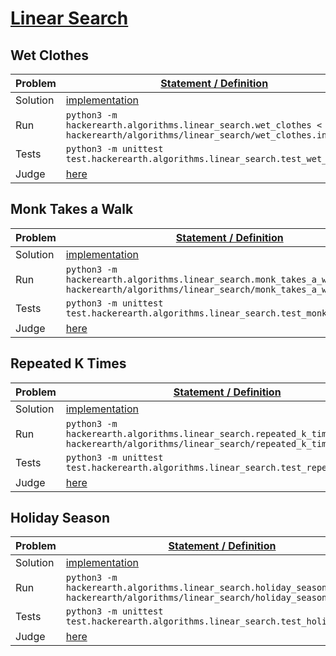 # [Linear Search](https://www.hackerearth.com/practice/algorithms/searching/linear-search/practice-problems)
## Wet Clothes
|Problem|[Statement / Definition](https://www.hackerearth.com/practice/algorithms/searching/linear-search/practice-problems/algorithm/wet-clothes-625348cf/description)|
|---|---|
|Solution|[implementation](wet_clothes.py#L10-L22) |
|Run|`python3 -m hackerearth.algorithms.linear_search.wet_clothes < hackerearth/algorithms/linear_search/wet_clothes.in`|
|Tests|`python3 -m unittest test.hackerearth.algorithms.linear_search.test_wet_clothes`|
|Judge| [here](https://www.hackerearth.com/submission/36088225/)

## Monk Takes a Walk
|Problem|[Statement / Definition](https://www.hackerearth.com/practice/algorithms/searching/linear-search/practice-problems/algorithm/monk-takes-a-walk/description)|
|---|---|
|Solution|[implementation](monk_takes_a_walk.py#L1-L10) |
|Run|`python3 -m hackerearth.algorithms.linear_search.monk_takes_a_walk < hackerearth/algorithms/linear_search/monk_takes_a_walk.in`|
|Tests|`python3 -m unittest test.hackerearth.algorithms.linear_search.test_monk_takes_a_walk`|
|Judge| [here](https://www.hackerearth.com/submission/39195835/)

## Repeated K Times
|Problem|[Statement / Definition](https://www.hackerearth.com/practice/algorithms/searching/linear-search/practice-problems/algorithm/repeated-k-times)|
|---|---|
|Solution|[implementation](repeated_k_times.py#L1-L19) |
|Run|`python3 -m hackerearth.algorithms.linear_search.repeated_k_times < hackerearth/algorithms/linear_search/repeated_k_times.in`|
|Tests|`python3 -m unittest test.hackerearth.algorithms.linear_search.test_repeated_k_times`|
|Judge| [here](https://www.hackerearth.com/submission/39204013/)

## Holiday Season
|Problem|[Statement / Definition](https://www.hackerearth.com/practice/algorithms/searching/linear-search/practice-problems/algorithm/holiday-season-ab957deb/)|
|---|---|
|Solution|[implementation](holiday_season.py#L1-L50) |
|Run|`python3 -m hackerearth.algorithms.linear_search.holiday_season < hackerearth/algorithms/linear_search/holiday_season.in`|
|Tests|`python3 -m unittest test.hackerearth.algorithms.linear_search.test_holiday_season`|
|Judge| [here](https://www.hackerearth.com/submission/39333611/)
